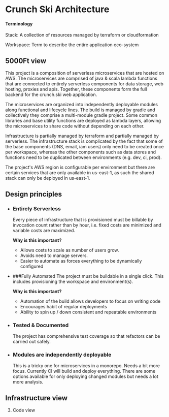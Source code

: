 # Crunch Ski Architecture

#### Terminology
Stack:  A collection of resources managed by terraform or cloudformation

Workspace: Term to describe the entire application eco-system

##  5000Ft view

This project is a composition of serverless microservices that are hosted on AWS.
The microservices are comprised of java & scala lambda functions that are connected
to entirely serverless components for data storage, web hosting, proxies and apis.
Together, these components form the full backend for the crunch.ski web application.

The microservices are organized into independently deployable modules along functional
and lifecycle lines. The build is managed by gradle and collectively they comprise a
multi-module gradle project.  Some common libraries and base utility functions are 
deployed as lambda layers, allowing the microservices to share code without depending
on each other.

Infrastructure is partially managed by terraform and partially managed by serverless.
The infrastructure stack is complicated by the fact that some of the base components
(DNS, email, iam users) only need to be created once per workspace, whereas the other components such
as data stores and functions need to be duplicated between environments (e.g. dev, ci, prod).


The project's AWS region is configurable per environment but there are certain services that are 
only available in us-east-1, as such the shared stack can only be deployed in us-east-1.


## Design principles 
- ### Entirely Serverless
  Every piece of infrastructure that is provisioned must be billable by invocation count rather than by hour, 
  i.e. fixed costs are minimized and variable costs are maximized.  
  
  **Why is this important?**
  
  - Allows costs to scale as number of users grow.
  - Avoids need to manage servers.
  - Easier to automate as forces everything to be dynamically configured
       
- ###Fully Automated
  The project must be buildable in a single click.  This includes provisioning the workspace and environment(s).
  
  **Why is this important?**
  
  - Automation of the build allows developers to focus on writing code
  - Encourages habit of regular deployments
  - Ability to spin up / down consistent and repeatable environments
  
- ### Tested & Documented
  The project has comprehensive test coverage so that refactors can be carried out safely.  
  
- ### Modules are independently deployable
  This is a tricky one for microservices in a monorepo.  Needs a bit more focus.  Currently CI will
  build and deploy everything.  There are some options available for only deploying changed modules 
  but needs a lot more analysis.

## Infrastructure view



3. Code view